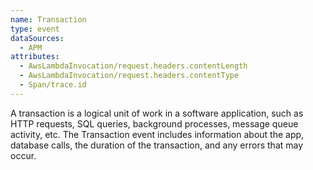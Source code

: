 ```yaml
---
name: Transaction
type: event
dataSources:
  - APM
attributes:
  - AwsLambdaInvocation/request.headers.contentLength
  - AwsLambdaInvocation/request.headers.contentType
  - Span/trace.id
---
```


A transaction is a logical unit of work in a software application, such as HTTP requests, SQL queries, background processes, message queue activity, etc. The Transaction event includes information about the app, database calls, the duration of the transaction, and any errors that may occur.